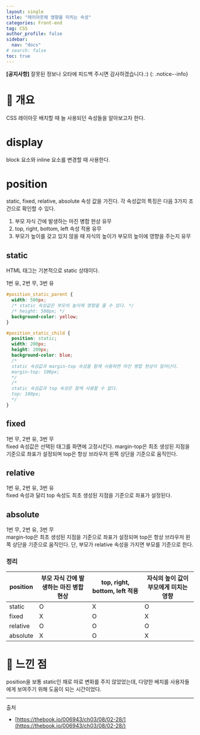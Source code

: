 ```yaml
---
layout: single
title: "레이아웃에 영향을 미치는 속성"
categories: Front-end
tag: CSS
author_profile: false
sidebar:
  nav: "docs"
# search: false
toc: true
---
```


**[공지사항]** 잘못된 정보나 오타에 피드백 주시면 감사하겠습니다.:)
{: .notice--info}

# 🔎 개요

CSS 레이아웃 배치할 때 늘 사용되던 속성들을 알아보고자 한다.

# display

block 요소와 inline 요소를 변경할 때 사용한다.

# position

static, fixed, relative, absolute 속성 값을 가진다. 각 속성값의 특징은 다음 3가지 조건으로 확인할 수 있다.

1. 부모 자식 간에 발생하는 마진 병합 현상 유무
2. top, right, bottom, left 속성 적용 유무
3. 부모가 높이를 갖고 있지 않을 때 자식의 높이가 부모의 높이에 영향을 주는지 유무

## static

HTML 태그는 기본적으로 static 상태이다.

1번 유, 2번 무, 3번 유

```css
#position_static_parent {
  width: 500px;
  /* static 속성값은 부모의 높이에 영향을 줄 수 있다. */
  /* height: 500px; */
  background-color: yellow;
}

#position_static_child {
  position: static;
  width: 200px;
  height: 200px;
  background-color: blue;
  /* 
  static 속성값과 margin-top 속성을 함께 사용하면 마진 병합 현상이 일어난다.
  margin-top: 100px; 
  */
  /* 
  static 속성값과 top 속성은 함께 사용할 수 없다.
  top: 100px; 
  */
}
```

## fixed

1번 무, 2번 유, 3번 무  
fixed 속성값은 선택된 태그를 화면에 고정시킨다. margin-top은 최초 생성된 지점을 기준으로 좌표가 설정되며 top은 항상 브라우저 왼쪽 상단을 기준으로 움직인다.

## relative

1번 유, 2번 유, 3번 유  
fixed 속성과 달리 top 속성도 최초 생성된 지점을 기준으로 좌표가 설정된다.

## absolute

1번 무, 2번 유, 3번 무  
margin-top은 최초 생성된 지점을 기준으로 좌표가 설정되며 top은 항상 브라우저 왼쪽 상단을 기준으로 움직인다. 단, 부모가 relative 속성을 가지면 부모를 기준으로 한다.

### 정리

| position | 부모 자식 간에 발생하는 마진 병합 현상 | top, right, bottom, left 적용 | 자식의 높이 값이 부모에게 미치는 영향 |
| -------- | -------------------------------------- | ----------------------------- | ------------------------------------- |
| static   | O                                      | X                             | O                                     |
| fixed    | X                                      | O                             | X                                     |
| relative | O                                      | O                             | O                                     |
| absolute | X                                      | O                             | X                                     |

# 💭 느낀 점

position을 보통 static인 채로 따로 변화를 주지 않았었는데, 다양한 배치를 사용자들에게 보여주기 위해 도움이 되는 시간이었다.

---

출처

- [https://thebook.io/006943/ch03/08/02-28/](https://thebook.io/006943/ch03/08/02-28/)
